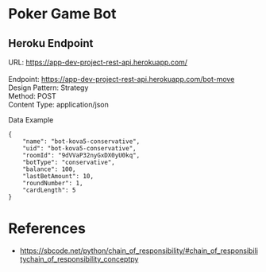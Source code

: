 # Poker Game Bot

## Heroku Endpoint
URL: https://app-dev-project-rest-api.herokuapp.com/ <br> <br>
Endpoint: https://app-dev-project-rest-api.herokuapp.com/bot-move <br>
Design Pattern: Strategy <br>
Method: POST <br>
Content Type: application/json <br>

Data Example

```
{
    "name": "bot-kova5-conservative",
    "uid": "bot-kova5-conservative",
    "roomId": "9dVVaP32nyGxDX0yU0kq",
    "botType": "conservative",
    "balance": 100,
    "lastBetAmount": 10,
    "roundNumber": 1,
    "cardLength": 5
}

```

# References
- https://sbcode.net/python/chain_of_responsibility/#chain_of_responsibilitychain_of_responsibility_conceptpy

